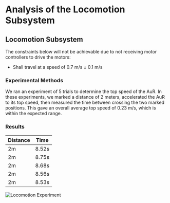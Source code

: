 # Analysis of the Locomotion Subsystem

## Locomotion Subsystem
The constraints below will not be achievable due to not receiving motor controllers to drive the motors:
 - Shall travel at a speed of 0.7 m/s ± 0.1 m/s

### Experimental Methods
We ran an experiment of 5 trials to determine the top speed of the AuR. In these experiments, we marked a distance of 2 meters, accelerated the AuR to its top speed, then measured the time between crossing the two marked positions. This gave an overall average top speed of 0.23 m/s, which is within the expected range.

### Results

| Distance | Time |
|----------|------|
| 2m       | 8.52s|
| 2m       | 8.75s|
| 2m       | 8.68s|
| 2m       | 8.56s|
| 2m       | 8.53s|

![Locomotion Experiment](../../Documentation/Images/locomotion/locomotion_experiment.png)
